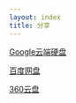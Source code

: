 ```yaml
---
layout: index
title: 分享
---
```


[Google云端硬盘](https://drive.google.com/folderview?id=0BwJUAsHL2OEFMm5DZ1Z1WjREWU0&usp=sharing)

[百度网盘](http://pan.baidu.com/share/link?shareid=400997&uk=3926801338)

[360云盘](http://yunpan.cn/QXU7aj3R4Hvpa)
